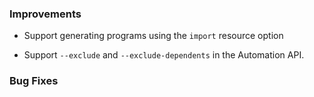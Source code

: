 ### Improvements

* Support generating programs using the `import` resource option

* Support `--exclude` and `--exclude-dependents` in the Automation API.

### Bug Fixes
